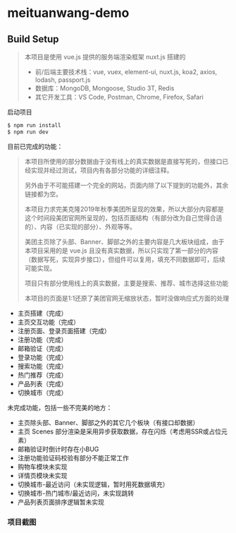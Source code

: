 # meituanwang-demo

## Build Setup

> 本项目是使用 vue.js 提供的服务端渲染框架 nuxt.js 搭建的
>
> - 前/后端主要技术栈：vue, vuex, element-ui, nuxt.js, koa2, axios, lodash, passport.js
> - 数据库：MongoDB, Mongoose, Studio 3T, Redis
> - 其它开发工具：VS Code, Postman, Chrome, Firefox, Safari

启动项目

``` bash
$ npm run install
$ npm run dev
```

目前已完成的功能：

> 本项目所使用的部分数据由于没有线上的真实数据是直接写死的，但接口已经实现并经过测试，项目内有各部分功能的详细注释。
>
> 另外由于不可能搭建一个完全的网站，页面内除了以下提到的功能外，其余链接都为空。
>
> 本项目力求完美克隆2019年秋季美团所呈现的效果，所以大部分内容都是这个时间段美团官网所呈现的，包括页面结构（有部分改为自己觉得合适的）、内容（已实现的部分）、外观等等。
>
> 美团主页除了头部、Banner、脚部之外的主要内容是几大板块组成，由于本项目采用的是 vue.js 且没有真实数据，所以只实现了第一部分的内容（数据写死，实现异步接口），但组件可以复用，填充不同数据即可，后续可能实现。
>
> 项目只有部分使用线上的真实数据，主要是搜索、推荐、城市选择这些功能
>
> 本项目的页面是1:1还原了美团官网无缩放状态，暂时没做响应式方面的处理

- 主页搭建（完成）
- 主页交互功能（完成）
- 注册页面、登录页面搭建（完成）
- 注册功能（完成）
- 邮箱验证（完成）
- 登录功能（完成）
- 搜索功能（完成）
- 热门推荐（完成）
- 产品列表（完成）
- 切换城市（完成）

未完成功能，包括一些不完美的地方：

- 主页除头部、Banner、脚部之外的其它几个板块（有接口却数据）
- 主页 Scenes 部分渲染是采用异步获取数据，存在闪烁（考虑用SSR或占位元素）
- 邮箱验证时倒计时存在小BUG
- 注册功能验证码校验有部分不能正常工作
- 购物车模块未实现
- 详情页模块未实现
- 切换城市-最近访问（未实现逻辑，暂时用死数据填充）
- 切换城市-热门城市/最近访问，未实现跳转
- 产品列表页面排序逻辑暂未实现

### 项目截图





